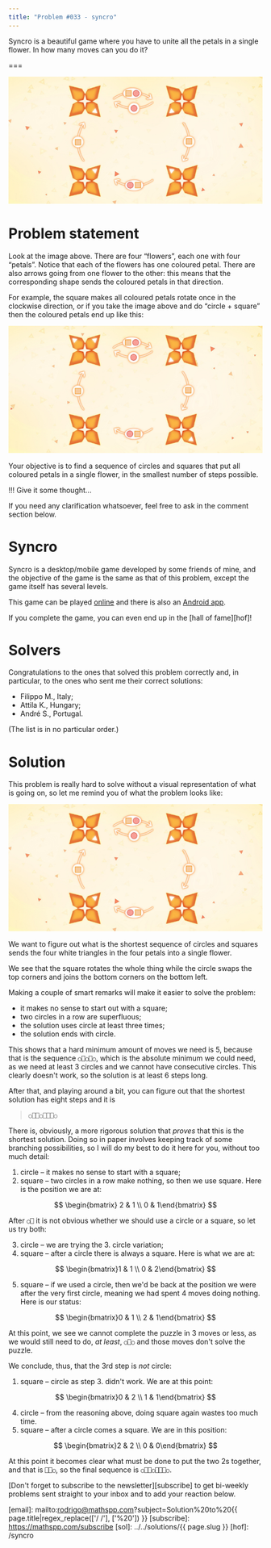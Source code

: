 ```yaml
---
title: "Problem #033 - syncro"
---
```


Syncro is a beautiful game where you have to unite all the petals
in a single flower.
In how many moves can you do it?

===

![](thumbnail.webp)


# Problem statement

Look at the image above.
There are four “flowers”, each one with four “petals”.
Notice that each of the flowers has one coloured petal.
There are also arrows going from one flower to the other:
this means that the corresponding shape sends the coloured
petals in that direction.

For example, the square makes all coloured petals rotate once
in the clockwise direction, or if you take the image above
and do “circle + square” then the coloured petals end up like this:

![](_syncro.png "Petal distribution after doing the sequence “circle + square”.")

Your objective is to find a sequence of circles and squares that
put all coloured petals in a single flower, in the smallest
number of steps possible.

!!! Give it some thought...

If you need any clarification whatsoever, feel free to ask in the comment section below.


# Syncro

Syncro is a desktop/mobile game developed by some friends of mine, and the objective
of the game is the same as that of this problem, except the game itself has several
levels.

<p>This game can be played <a class="external-link no-image" href="https://rawegg.itch.io/syncro">online</a> and there is also an
<a class="external-link no-image" href="https://play.google.com/store/apps/details?id=com.RawEgg.Syncro">Android app</a>.</p>

If you complete the game, you can even end up in the [hall of fame][hof]!


# Solvers

Congratulations to the ones that solved this problem correctly and, in particular, to the ones
who sent me their correct solutions:

 - Filippo M., Italy;
 - Attila K., Hungary;
 - André S., Portugal.

(The list is in no particular order.)


# Solution

This problem is really hard to solve without a visual representation of what is going on,
so let me remind you of what the problem looks like:

![](thumbnail.webp "Initial configuration.")

We want to figure out what is the shortest sequence of circles and squares sends the four white triangles
in the four petals into a single flower.

We see that the square rotates the whole thing while the circle swaps the top corners
and joins the bottom corners on the bottom left.

Making a couple of smart remarks will make it easier to solve the problem:

 - it makes no sense to start out with a square;
 - two circles in a row are superfluous;
 - the solution uses circle at least three times;
 - the solution ends with circle.

This shows that a hard minimum amount of moves we need is 5,
because that is the sequence `○⎕○⎕○`, which is the absolute
minimum we could need, as we need at least 3 circles and
we cannot have consecutive circles.
This clearly doesn't work, so the solution is at least 6 steps long.

After that, and playing around a bit, you can figure out that
the shortest solution has eight steps and it is

 > `○⎕⎕○⎕⎕⎕○`

There is, obviously, a more rigorous solution that _proves_ that this is the shortest solution.
Doing so in paper involves keeping track of some branching possibilities, so I will do my best to do it here for you, without too much detail:

 1. circle – it makes no sense to start with a square;
 2. square – two circles in a row make nothing, so then we use square. Here is the position we are at:

$$
\begin{bmatrix} 2 & 1 \\ 0 & 1\end{bmatrix}
$$

After `○⎕` it is not obvious whether we should use a circle or a square, so let us try both:

 3. circle – we are trying the 3. circle variation;
 4. square – after a circle there is always a square. Here is what we are at:

$$
\begin{bmatrix}1 & 1 \\ 0 & 2\end{bmatrix}
$$

 5. square – if we used a circle, then we'd be back at the position we
were after the very first circle, meaning we had spent 4 moves doing nothing. Here is our status:

$$
\begin{bmatrix}0 & 1 \\ 2 & 1\end{bmatrix}
$$

At this point, we see we cannot complete the puzzle in 3 moves or less,
as we would still need to do, _at least_, `○⎕○` and those moves
don't solve the puzzle.

We conclude, thus, that the 3rd step is _not_ circle:

 1. square – circle as step 3. didn't work. We are at this point:

$$
\begin{bmatrix}0 & 2 \\ 1 & 1\end{bmatrix}
$$

 4. circle – from the reasoning above, doing square again wastes too much time.
 5. square – after a circle comes a square. We are in this position:

$$
\begin{bmatrix}2 & 2 \\ 0 & 0\end{bmatrix}
$$

At this point it becomes clear what must be done to put the two 2s together, and that is `⎕⎕○`, so the final sequence is `○⎕⎕○⎕⎕⎕○`.


[Don't forget to subscribe to the newsletter][subscribe] to get bi-weekly
problems sent straight to your inbox and to add your reaction below.

[email]: mailto:rodrigo@mathspp.com?subject=Solution%20to%20{{ page.title|regex_replace(['/ /'], ['%20']) }}
[subscribe]: https://mathspp.com/subscribe
[sol]: ../../solutions/{{ page.slug }}
[hof]: /syncro
